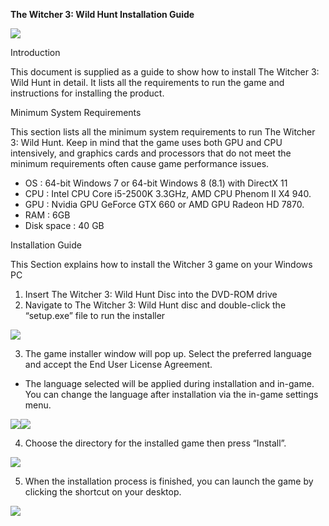 **The Witcher 3: Wild Hunt Installation Guide**

![](media/cca79649a9875503529cfd0696c44e52.png)

Introduction

This document is supplied as a guide to show how to install The Witcher 3: Wild Hunt in detail. It lists all the requirements to run the game and instructions for installing the product.

Minimum System Requirements

This section lists all the minimum system requirements to run The Witcher 3: Wild Hunt. Keep in mind that the game uses both GPU and CPU intensively, and graphics cards and processors that do not meet the minimum requirements often cause game performance issues.

-   OS : 64-bit Windows 7 or 64-bit Windows 8 (8.1) with DirectX 11
-   CPU : Intel CPU Core i5-2500K 3.3GHz, AMD CPU Phenom II X4 940.
-   GPU : Nvidia GPU GeForce GTX 660 or AMD GPU Radeon HD 7870.
-   RAM : 6GB
-   Disk space : 40 GB

Installation Guide

This Section explains how to install the Witcher 3 game on your Windows PC

1.  Insert The Witcher 3: Wild Hunt Disc into the DVD-ROM drive
2.  Navigate to The Witcher 3: Wild Hunt disc and double-click the “setup.exe” file to run the installer

![](media/82f9672b1d62437f175c0dff20a7c26e.png)

3.  The game installer window will pop up. Select the preferred language and accept the End User License Agreement.
-   The language selected will be applied during installation and in-game. You can change the language after installation via the in-game settings menu.

![](media/7eb45d73e75699840f565db42b8798d9.png)![](media/a91fed9ed2d50a7bf6e063319e2f8f80.png)

4.  Choose the directory for the installed game then press “Install”.

![](media/45c6a4709e7773fc1b65e737adbf7027.png)

5.  When the installation process is finished, you can launch the game by clicking the shortcut on your desktop.

![](media/d937cebed8a4b22264ece13435550cc9.png)
